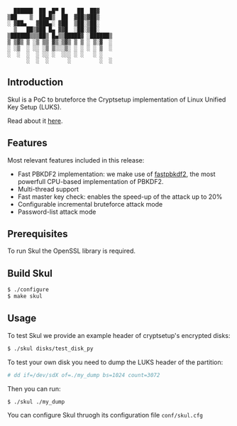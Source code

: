       ██████  ██ ▄█▀ █    ██  ██▓    
    ▒██    ▒  ██▄█▒  ██  ▓██▒▓██▒    
    ░ ▓██▄   ▓███▄░ ▓██  ▒██░▒██░    
      ▒   ██▒▓██ █▄ ▓▓█  ░██░▒██░    
    ▒██████▒▒▒██▒ █▄▒▒█████▓ ░██████▒
    ▒ ▒▓▒ ▒ ░▒ ▒▒ ▓▒░▒▓▒ ▒ ▒ ░ ▒░▓  ░
    ░ ░▒  ░ ░░ ░▒ ▒░░░▒░ ░ ░ ░ ░ ▒  ░
    ░  ░  ░  ░ ░░ ░  ░░░ ░ ░   ░ ░   
          ░  ░  ░      ░         ░  ░
          
## Introduction
Skul is a PoC to bruteforce the Cryptsetup implementation of Linux Unified Key Setup (LUKS).

Read about it [here](http://crypt.coffee/research/luks.html).

## Features
Most relevant features included in this release:

* Fast PBKDF2 implementation: we make use of [fastpbkdf2](https://github.com/ctz/fastpbkdf2), the most powerfull CPU-based implementation of PBKDF2. 
* Multi-thread support
* Fast master key check: enables the speed-up of the attack up to 20%
* Configurable incremental bruteforce attack mode
* Password-list attack mode

## Prerequisites
To run Skul the OpenSSL library is required.

## Build Skul

```bash
$ ./configure 
$ make skul 
```


## Usage
To test Skul we provide an example header of cryptsetup's encrypted disks:

```bash
$ ./skul disks/test_disk_py 
```
To test your own disk you need to dump the LUKS header of the partition:

```bash
# dd if=/dev/sdX of=./my_dump bs=1024 count=3072
```
Then you can run:

```bash
$ ./skul ./my_dump
```

You can configure Skul thruogh its configuration file `conf/skul.cfg`
